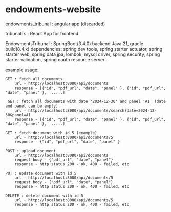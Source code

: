 # endowments-website

endowments_tribunal : angular app (discarded)

tribunalTs : React App for frontend

EndowmentsTribunal : SpringBoot(3.4.0) backend Java 21, gradle build(8.4.x)
    dependencies: 
        spring dev tools,
        spring starter actuator,
        spring starter web,
        spring data jpa,
        lombok,
        mysql driver,
        spring security,
        spring starter validation,
        spring oauth resource server .

example usage:

    GET : fetch all documents  
        url - http://localhost:8080/api/documents
        response - [{"id", "pdf_url", "date", "panel" }, {"id", "pdf_url", "date", "panel" },  .....]

     GET : fetch all documents with date '2024-12-30' and panel 'A1  (date and panel can be empty)
        url - http://localhost:8080/api/documents/search?date=2024-12-30&panel=A1
        response - [{"id", "pdf_url", "date", "panel" }, {"id", "pdf_url", "date", "panel" },  .....]

    GET : fetch document with id 5 (example) 
        url - http://localhost:8080/api/documents/5
        response - {"id", "pdf_url", "date", "panel" }

    POST : upload document
        url - http://localhost:8080/api/documents
        request body - {"pdf_url", "date", "panel"}
        response - http status 200 - ok, 400 - failed, etc

    PUT : update document with id 5
        url - http://localhost:8080/api/documents/5
        request body - {"pdf_url", "date", "panel"}
        response - http status 200 - ok, 400 - failed, etc

    DELETE : delete document with id 5
        url - http://localhost:8080/api/documents/5
        response - http status 200 - ok, 400 - failed, etc

    
